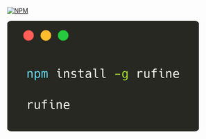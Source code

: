[![NPM](https://nodei.co/npm/rufine.png)](https://npmjs.org/package/rufine)

![Installation](./rufine-npm.png)
